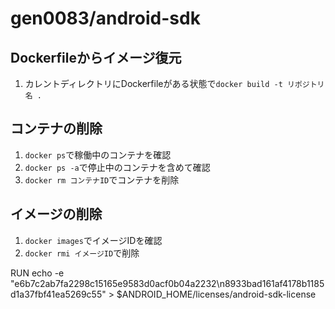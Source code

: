gen0083/android-sdk
=======

## Dockerfileからイメージ復元

1. カレントディレクトリにDockerfileがある状態で`docker build -t リポジトリ名 .`



## コンテナの削除

1. `docker ps`で稼働中のコンテナを確認
1. `docker ps -a`で停止中のコンテナを含めて確認
1. `docker rm コンテナID`でコンテナを削除

## イメージの削除

1. `docker images`でイメージIDを確認
1. `docker rmi イメージID`で削除

RUN echo -e "e6b7c2ab7fa2298c15165e9583d0acf0b04a2232\n8933bad161af4178b1185d1a37fbf41ea5269c55" > $ANDROID_HOME/licenses/android-sdk-license
